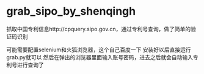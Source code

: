 # grab_sipo_by_shenqingh
抓取中国专利信息http://cpquery.sipo.gov.cn，通过专利号查询，做了简单的验证码识别

可能需要配置selenium和火狐浏览器，这个自己百度一下
安装好以后直接运行grab.py就可以
然后在弹出的浏览器里面输入账号密码，进去之后就会自动输入专利号进行查询了
